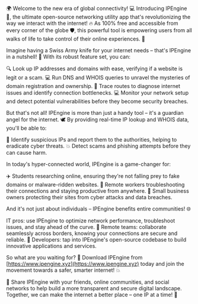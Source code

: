 🌍 Welcome to the new era of global connectivity! 💻 Introducing IPEngine 🚀, the ultimate open-source networking utility app that's revolutionizing the way we interact with the internet! 🔥 As 100% free and accessible from every corner of the globe 🛡️, this powerful tool is empowering users from all walks of life to take control of their online experiences. 💪

Imagine having a Swiss Army knife for your internet needs – that's IPEngine in a nutshell! 🎯 With its robust feature set, you can:

🔍 Look up IP addresses and domains with ease, verifying if a website is legit or a scam.
💻 Run DNS and WHOIS queries to unravel the mysteries of domain registration and ownership.
📍 Trace routes to diagnose internet issues and identify connection bottlenecks.
💻 Monitor your network setup and detect potential vulnerabilities before they become security breaches.

But that's not all! IPEngine is more than just a handy tool – it's a guardian angel for the internet. 🕊️ By providing real-time IP lookup and WHOIS data, you'll be able to:

🚨 Identify suspicious IPs and report them to the authorities, helping to eradicate cyber threats.
💥 Detect scams and phishing attempts before they can cause harm.

In today's hyper-connected world, IPEngine is a game-changer for:

✈️ Students researching online, ensuring they're not falling prey to fake domains or malware-ridden websites.
🏢 Remote workers troubleshooting their connections and staying productive from anywhere.
💼 Small business owners protecting their sites from cyber attacks and data breaches.

And it's not just about individuals – IPEngine benefits entire communities! 🌐

IT pros: use IPEngine to optimize network performance, troubleshoot issues, and stay ahead of the curve.
👥 Remote teams: collaborate seamlessly across borders, knowing your connections are secure and reliable.
🤖 Developers: tap into IPEngine's open-source codebase to build innovative applications and services.

So what are you waiting for? 🎉 Download IPEngine from [https://www.ipengine.xyz](https://www.ipengine.xyz) today and join the movement towards a safer, smarter internet! 💥

🤝 Share IPEngine with your friends, online communities, and social networks to help build a more transparent and secure digital landscape. Together, we can make the internet a better place – one IP at a time! 🌟